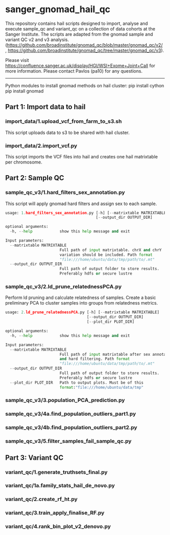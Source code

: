 # sanger_gnomad_hail_qc

This repository contains hail scripts designed to import, analyse and execute sample_qc and variant_qc on a collection of data cohorts at the Sanger Institute.
The scripts are adapted from the gnomad sample and variant QC v2 and v3 analysis. (https://github.com/broadinstitute/gnomad_qc/blob/master/gnomad_qc/v2/ , https://github.com/broadinstitute/gnomad_qc/tree/master/gnomad_qc/v3).

Please visit https://confluence.sanger.ac.uk/display/HGI/WSI+Exome+Joint+Call for more information.
Please contact Pavlos (pa10) for any questions.

---

Python modules to install gnomad methods on hail cluster:
pip install cython
pip install gnomad

## Part 1: Import data to hail

### import_data/1.upload_vcf_from_farm_to_s3.sh

This script uploads data to s3 to be shared with hail cluster.

### import_data/2.import_vcf.py

This script imports the VCF files into hail and creates one hail matrixtable per chromosome.

## Part 2: Sample QC

### sample_qc_v3/1.hard_filters_sex_annotation.py

This script will apply gnomad hard filters and assign sex to each sample.

```python
usage: 1.hard_filters_sex_annotation.py [-h] [--matrixtable MATRIXTABLE]
                                        [--output_dir OUTPUT_DIR]

optional arguments:
  -h, --help            show this help message and exit

Input parameters:
  --matrixtable MATRIXTABLE
                        Full path of input matrixtable. chrX and chrY
                        variation should be included. Path format
                        "file:///home/ubuntu/data/tmp/path/to/.mt"
  --output_dir OUTPUT_DIR
                        Full path of output folder to store results.
                        Preferably hdfs or secure lustre
```

### sample_qc_v3/2.ld_prune_relatednessPCA.py

Perform ld pruning and calculate relatedness of samples. Create a basic preliminary PCA to cluster samples into groups from relatedness metrics.

```python
usage: 2.ld_prune_relatednessPCA.py [-h] [--matrixtable MATRIXTABLE]
                                    [--output_dir OUTPUT_DIR]
                                    [--plot_dir PLOT_DIR]

optional arguments:
  -h, --help            show this help message and exit

Input parameters:
  --matrixtable MATRIXTABLE
                        Full path of input matrixtable after sex annotation
                        and hard filtering. Path format
                        "file:///home/ubuntu/data/tmp/path/to/.mt"
  --output_dir OUTPUT_DIR
                        Full path of output folder to store results.
                        Preferably hdfs or secure lustre
  --plot_dir PLOT_DIR   Path to output plots. Must be of this
                        format:"file:///home/ubuntu/data/tmp"
```

### sample_qc_v3/3.population_PCA_prediction.py

### sample_qc_v3/4a.find_population_outliers_part1.py

### sample_qc_v3/4b.find_population_outliers_part2.py

### sample_qc_v3/5.filter_samples_fail_sample_qc.py

## Part 3: Variant QC

### variant_qc/1.generate_truthsets_final.py

### variant_qc/1a.family_stats_hail_de_novo.py

### variant_qc/2.create_rf_ht.py

### variant_qc/3.train_apply_finalise_RF.py

### variant_qc/4.rank_bin_plot_v2_denovo.py
